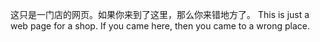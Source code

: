 这只是一门店的网页。如果你来到了这里，那么你来错地方了。
This is just a web page for a shop. If you came here, then you came to a wrong place.
